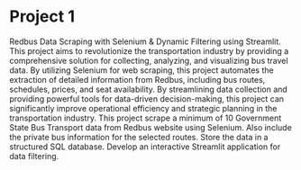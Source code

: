 # Project 1
Redbus Data Scraping with Selenium & Dynamic Filtering using Streamlit.
 This project aims to revolutionize the transportation industry by providing a comprehensive solution for collecting, analyzing, and visualizing bus travel data. By utilizing Selenium for web scraping, this project automates the extraction of detailed information from Redbus, including bus routes, schedules, prices, and seat availability. By streamlining data collection and providing powerful tools for data-driven decision-making, this project can significantly improve operational efficiency and strategic planning in the transportation industry. 
  This project scrape a minimum of 10 Government State Bus Transport data from Redbus website using Selenium. Also include the private bus information for the selected routes. Store the data in a structured SQL database. Develop an interactive Streamlit application for data filtering.
